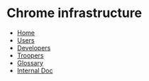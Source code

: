 <!--
Copyright 2015 The Chromium Authors. All rights reserved.
Use of this source code is governed by a BSD-style license that can be
found in the LICENSE file.
-->

<!--
navbar.md has to be in the root of a repo.
For documentation on format, see
https://gerrit.googlesource.com/gitiles/+/master/Documentation/markdown.md#Navigation-bar
 -->

# Chrome infrastructure

* [Home](/doc/index.md)
* [Users](/doc/users/index.md)
* [Developers](/doc/developers.md)
* [Troopers](http://go/trooper)
* [Glossary](/doc/glossary.md)
* [Internal Doc](http://go/chrome-infra-docs-internal)

[home]: /doc/index.md
[logo]: /doc/images/chrome-infra-logo-32x32.png
